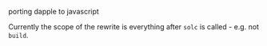 porting dapple to javascript

Currently the scope of the rewrite is everything after `solc` is called - e.g. not `build`.
